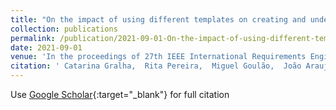```yaml
---
title: "On the impact of using different templates on creating and understanding user stories"
collection: publications
permalink: /publication/2021-09-01-On-the-impact-of-using-different-templates-on-creating-and-understanding-user-stories
date: 2021-09-01
venue: 'In the proceedings of 27th IEEE International Requirements Engineering Conference'
citation: ' Catarina Gralha,  Rita Pereira,  Miguel Goulão,  João Araujo, &quot;On the impact of using different templates on creating and understanding user stories.&quot; In the proceedings of 27th IEEE International Requirements Engineering Conference, 2021.'
---
```

Use [Google Scholar](https://scholar.google.com/scholar?q=On+the+impact+of+using+different+templates+on+creating+and+understanding+user+stories){:target="_blank"} for full citation